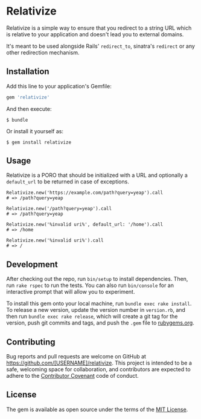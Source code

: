 # Relativize

Relativize is a simple way to ensure that you redirect to a string URL
which is relative to your application and doesn't lead you to external
domains.

It's meant to be used alongside Rails' `redirect_to`, sinatra's `redirect`
or any other redirection mechanism.

## Installation

Add this line to your application's Gemfile:

```ruby
gem 'relativize'
```

And then execute:

    $ bundle

Or install it yourself as:

    $ gem install relativize

## Usage

Relativize is a PORO that should be initialized with a URL and
optionally a `default_url` to be returned in case of exceptions.

    Relativize.new('https://example.com/path?query=yeap').call
    # => /path?query=yeap

    Relativize.new('/path?query=yeap').call
    # => /path?query=yeap

    Relativize.new('%invalid uri%', default_url: '/home').call
    # => /home

    Relativize.new('%invalid uri%').call
    # => /

## Development

After checking out the repo, run `bin/setup` to install dependencies. Then, run `rake rspec` to run the tests. You can also run `bin/console` for an interactive prompt that will allow you to experiment.

To install this gem onto your local machine, run `bundle exec rake install`. To release a new version, update the version number in `version.rb`, and then run `bundle exec rake release`, which will create a git tag for the version, push git commits and tags, and push the `.gem` file to [rubygems.org](https://rubygems.org).

## Contributing

Bug reports and pull requests are welcome on GitHub at https://github.com/[USERNAME]/relativize. This project is intended to be a safe, welcoming space for collaboration, and contributors are expected to adhere to the [Contributor Covenant](contributor-covenant.org) code of conduct.


## License

The gem is available as open source under the terms of the [MIT License](http://opensource.org/licenses/MIT).

